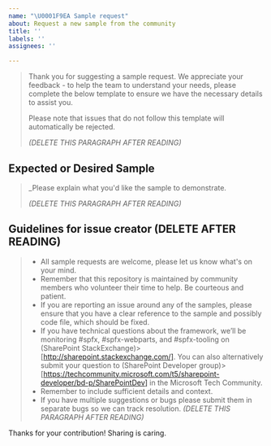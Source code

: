 ```yaml
---
name: "\U0001F9EA Sample request"
about: Request a new sample from the community
title: ''
labels: ''
assignees: ''

---
```


> Thank you for suggesting a sample request. We appreciate your feedback - to help the team to understand your needs, please complete the below template to ensure we have the necessary details to assist you.
> 
> Please note that issues that do not follow this template will automatically be rejected.
>
> _(DELETE THIS PARAGRAPH AFTER READING)_

## Expected or Desired Sample

> _Please explain what you'd like the sample to demonstrate.
> 
> _(DELETE THIS PARAGRAPH AFTER READING)_

## Guidelines for issue creator (DELETE AFTER READING)

> - All sample requests are welcome, please let us know what's on your mind.
> - Remember that this repository is maintained by community members who volunteer their time to help. Be courteous and patient.
> - If you are reporting an issue around any of the samples, please ensure that you have a clear reference to the sample and possibly code file, which should be fixed.
> - If you have technical questions about the framework, we’ll be monitoring #spfx, #spfx-webparts, and #spfx-tooling on (SharePoint StackExchange)> [http://sharepoint.stackexchange.com/]. You can also alternatively submit your question to (SharePoint Developer group)> [https://techcommunity.microsoft.com/t5/sharepoint-developer/bd-p/SharePointDev] in the Microsoft Tech Community.
> - Remember to include sufficient details and context.
> - If you have multiple suggestions or bugs please submit them in separate bugs so we can track resolution.
> _(DELETE THIS PARAGRAPH AFTER READING)_

Thanks for your contribution! Sharing is caring.
